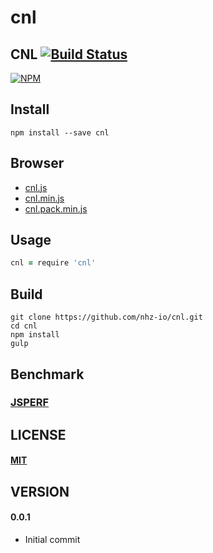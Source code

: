 # cnl

## CNL [![Build Status][travis-image]][travis-url]
[![NPM][npm-image]][npm-url]

## Install
```
npm install --save cnl
```

## Browser
* [cnl.js][dist-browser-js-url]
* [cnl.min.js][min-dist-browser-js-url]
* [cnl.pack.min.js][pack-min-dist-browser-js-url]

## Usage

```coffeescript
cnl = require 'cnl'
```

## Build
```
git clone https://github.com/nhz-io/cnl.git
cd cnl
npm install
gulp
```

## Benchmark
###  [JSPERF][jsperf-url]

LICENSE
-------
#### [MIT](LICENSE)

VERSION
-------
#### 0.0.1
* Initial commit

[travis-image]: https://travis-ci.org/nhz-io/cnl.svg
[travis-url]: https://travis-ci.org/nhz-io/cnl

[npm-image]: https://nodei.co/npm/cnl
[npm-url]: https://nodei.co/npm/cnl

[jsperf-url]: http://jsperf.com/cnl

[dist-browser-js-url]: https://github.com/nhz-io/cnl.js
[min-dist-browser-js-url]: https://github.com/nhz-io/cnl.min.js
[pack-min-dist-browser-js-url]: https://github.com/nhz-io/cnl.pack.min.js
